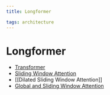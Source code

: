 ```yaml
---
title: Longformer

tags: architecture 
---
```


# Longformer
- [Transformer](Transformer.md)
- [Sliding Window Attention](Sliding%20Window%20Attention.md)
- [[Dilated Sliding Window Attention]]
- [Global and Sliding Window Attention](Global%20and%20Sliding%20Window%20Attention.md)














